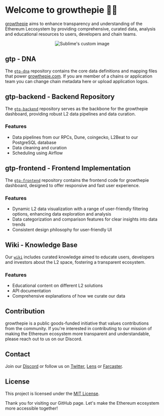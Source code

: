 # Welcome to growthepie 📏🥧 

[growthepie](https://growthepie.com/) aims to enhance transparency and understanding of the Ethereum Lecosystem by providing comprehensive, curated data, analysis and educational resources to users, developers and chain teams.

<p align="center">
  <img src="https://github.com/growthepie/.github/assets/90760534/ca2ca39f-657b-4f79-8550-242b4ee9c4ec" alt="Sublime's custom image"/>
</p>

## gtp - DNA

The [`gtp-dna`](https://github.com/growthepie/gtp-dna) repository contains the core data definitions and mapping files that power [growthepie.com](https://www.growthepie.com). If you are member of a chains or application team you can change chain metadata here or upload application logos.

## gtp-backend - Backend Repository

The [`gtp-backend`](https://github.com/growthepie/gtp-backend) repository serves as the backbone for the growthepie dashboard, providing robust L2 data pipelines and data curation.

### Features

- Data pipelines from our RPCs, Dune, coingecko, L2Beat to our PostgreSQL database
- Data cleaning and curation
- Scheduling using Airflow

## gtp-frontend - Frontend Implementation

The [`gtp-frontend`](https://github.com/growthepie/gtp-frontend) repository contains the frontend code for growthepie dashboard, designed to offer responsive and fast user experience.

### Features

- Dynamic L2 data visualization with a range of user-friendly filtering options, enhancing data exploration and analysis
- Data categorization and comparison features for clear insights into data trends
- Consistent design philosophy for user-friendly UI

## Wiki - Knowledge Base

Our [`wiki`](https://github.com/growthepie/wiki) includes curated knowledge aimed to educate users, developers and investors about the L2 space, fostering a transparent ecosystem.

### Features

- Educational content on different L2 solutions
- API documentation
- Comprehensive explanations of how we curate our data

## Contribution

growthepie is a public goods-funded initiative that values contributions from the community. If you're interested in contributing to our mission of making the Ethereum ecosystem more transparent and understandable, please reach out to us on our Discord.

## Contact

Join our [Discord](https://discord.gg/fxjJFe7QyN) or follow us on [Twitter](https://twitter.com/growthepie_eth), [Lens](https://share.lens.xyz/u/growthepie.lens) or [Farcaster](https://warpcast.com/growthepie).

## License

This project is licensed under the [MIT License](LICENSE.md).

Thank you for visiting our GitHub page. Let's make the Ethereum ecosystem more accessible together!
